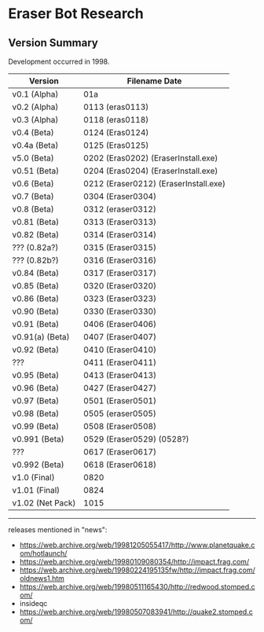 # Eraser Bot Research


## Version Summary

Development occurred in 1998.

Version | Filename Date
--- | ---
v0.1 (Alpha) 	| 01a
v0.2 (Alpha)	| 0113 (eras0113)
v0.3 (Alpha) 	| 0118 (eras0118)
v0.4 (Beta)		| 0124 (Eras0124)
v0.4a (Beta)  	| 0125 (Eras0125)
v5.0 (Beta)		| 0202 (Eras0202) (EraserInstall.exe)
v0.51 (Beta)	| 0204 (Eras0204) (EraserInstall.exe)
v0.6 (Beta) 	| 0212 (Eraser0212) (EraserInstall.exe)
v0.7 (Beta)		| 0304 (Eraser0304)
v0.8 (Beta)		| 0312 (eraser0312)
v0.81 (Beta)	| 0313 (Eraser0313)
v0.82 (Beta)	| 0314 (Eraser0314)
???	(0.82a?)	| 0315 (Eraser0315)
???	(0.82b?)	| 0316 (Eraser0316)
v0.84 (Beta)	| 0317 (Eraser0317)
v0.85 (Beta)	| 0320 (Eraser0320)
v0.86 (Beta)	| 0323 (Eraser0323)
v0.90 (Beta)	| 0330 (Eraser0330)
v0.91 (Beta)	| 0406 (Eraser0406)
v0.91(a) (Beta)	| 0407 (Eraser0407)
v0.92 (Beta)	| 0410 (Eraser0410)
???				| 0411 (Eraser0411)
v0.95 (Beta)	| 0413 (Eraser0413)
v0.96 (Beta)	| 0427 (Eraser0427)
v0.97 (Beta)	| 0501 (Eraser0501)
v0.98 (Beta)	| 0505 (eraser0505)
v0.99 (Beta)	| 0508 (Eraser0508)
v0.991 (Beta)	| 0529 (Eraser0529) (0528?)
???				| 0617 (Eraser0617)
v0.992 (Beta)	| 0618 (Eraser0618)
v1.0 (Final)	| 0820
v1.01 (Final)	| 0824
v1.02 (Net Pack)| 1015



---

 releases mentioned in "news":

* https://web.archive.org/web/19981205055417/http://www.planetquake.com/hotlaunch/
* https://web.archive.org/web/19980109080354/http://impact.frag.com/
* https://web.archive.org/web/19980224195135fw/http://impact.frag.com/oldnews1.htm
* https://web.archive.org/web/19980511165430/http://redwood.stomped.com/
* insideqc
* https://web.archive.org/web/19980507083941/http://quake2.stomped.com/




